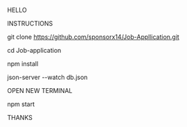 HELLO

INSTRUCTIONS

git clone https://github.com/sponsorx14/Job-Appllication.git

cd Job-application

npm install

json-server --watch db.json

OPEN NEW TERMINAL

npm start

THANKS
